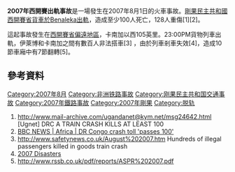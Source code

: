 **2007年西開賽出軌事故**是一場發生在2007年8月1日的火車事故。[剛果民主共和國](https://zh.wikipedia.org/wiki/剛果民主共和國 "wikilink")[西開賽省貨車於Benaleka出軌](https://zh.wikipedia.org/wiki/西開賽省 "wikilink")，造成至少100人死亡，128人重傷\[1\]\[2\]。

這起事故發生在[西開賽省偏遠地區](https://zh.wikipedia.org/wiki/西開賽省 "wikilink")，卡南加以西105英里。23:00PM貨物列車出軌，伊萊博和卡南加之間有數百人非法搭車\[3\]
，由於列車剎車失效\[4\]，造成10節車廂中有7節翻轉\[5\]。

## 參考資料

[Category:2007年8月](https://zh.wikipedia.org/wiki/Category:2007年8月 "wikilink")
[Category:非洲铁路事故](https://zh.wikipedia.org/wiki/Category:非洲铁路事故 "wikilink")
[Category:刚果民主共和国交通事故](https://zh.wikipedia.org/wiki/Category:刚果民主共和国交通事故 "wikilink")
[Category:2007年鐵路事故](https://zh.wikipedia.org/wiki/Category:2007年鐵路事故 "wikilink")
[Category:2007年剛果](https://zh.wikipedia.org/wiki/Category:2007年剛果 "wikilink")
[Category:脱轨](https://zh.wikipedia.org/wiki/Category:脱轨 "wikilink")

1.  <http://www.mail-archive.com/ugandanet@kym.net/msg24642.html>
    \[Ugnet\] DRC A TRAIN CRASH KILLS AT LEAST 100
2.  [BBC NEWS | Africa | DR Congo crash toll
    'passes 100'](http://news.bbc.co.uk/2/hi/africa/6928227.stm)
3.  <http://www.safetynews.co.uk/August%202007.htm> Hundreds of illegal
    passengers killed in goods train crash
4.  [2007 Disasters](http://www.infoplease.com/ipa/A0934966.html)
5.  <http://www.rssb.co.uk/pdf/reports/ASPR%202007.pdf>